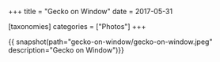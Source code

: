 +++
title = "Gecko on Window"
date = 2017-05-31

[taxonomies]
categories = ["Photos"]
+++

{{ snapshot(path="gecko-on-window/gecko-on-window.jpeg" description="Gecko on Window")}}
